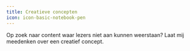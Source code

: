 ```yaml
---
title: Creatieve concepten
icon: icon-basic-notebook-pen
---
```


Op zoek naar content waar lezers niet aan kunnen weerstaan? Laat mij meedenken over een creatief  concept.